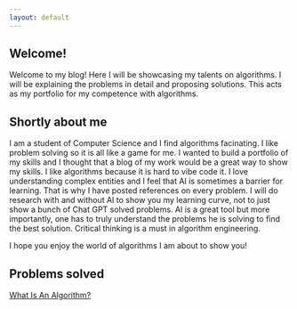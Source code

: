 ```yaml
---
layout: default
---
```


## Welcome!

Welcome to my blog! Here I will be showcasing my talents on algorithms. I will be explaining the problems in detail and proposing solutions. This acts as my portfolio for my competence with algorithms.

## Shortly about me

I am a student of Computer Science and I find algorithms facinating. I like problem solving so it is all like a game for me. I wanted to build a portfolio of my skills and I thought that a blog of my work would be a great way to show my skills. I like algorithms because it is hard to vibe code it. I love understanding complex entities and I feel that AI is sometimes a barrier for learning. That is why I have posted references on every problem. I will do research with and without AI to show you my learning curve, not to just show a bunch of Chat GPT solved problems. AI is a great tool but more importantly, one has to truly understand the problems he is solving to find the best solution. Critical thinking is a must in algorithm engineering. 

I hope you enjoy the world of algorithms I am about to show you!

## Problems solved

[What Is An Algorithm?](./what_is_an_algorithm.md)
